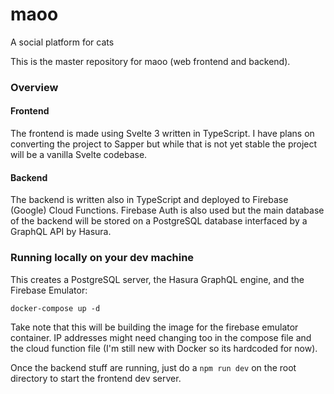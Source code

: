 # maoo
A social platform for cats

This is the master repository for maoo (web frontend and backend).

### Overview

#### Frontend
The frontend is made using Svelte 3 written in TypeScript. I have plans on converting the project to Sapper but while that is not yet stable the project will be a vanilla Svelte codebase.

#### Backend
The backend is written also in TypeScript and deployed to Firebase (Google) Cloud Functions. Firebase Auth is also used but the main database of the backend will be stored on a PostgreSQL database interfaced by a GraphQL API by Hasura.

### Running locally on your dev machine
This creates a PostgreSQL server, the Hasura GraphQL engine, and the Firebase Emulator:

```shell
docker-compose up -d
```

Take note that this will be building the image for the firebase emulator container. IP addresses might need changing too in the compose file and the cloud function file (I'm still new with Docker so its hardcoded for now).

Once the backend stuff are running, just do a `npm run dev` on the root directory to start the frontend dev server.
